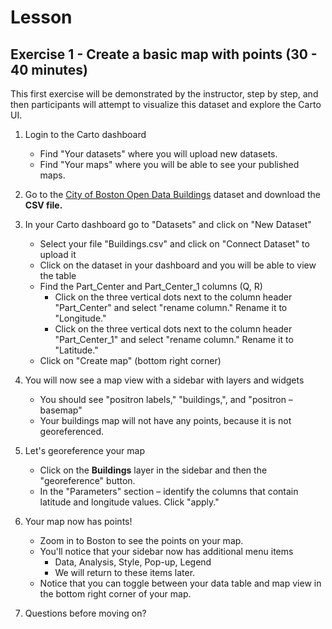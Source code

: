 # **Lesson**

## **Exercise 1 - Create a basic map with points (30 - 40 minutes)**

This first exercise will be demonstrated by the instructor, step by step, and then participants will attempt to visualize this dataset and explore the Carto UI.

1. Login to the Carto dashboard
   * Find "Your datasets" where you will upload new datasets.
   * Find "Your maps" where you will be able to see your published maps.

2. Go to the [City of Boston Open Data Buildings](https://data.boston.gov/dataset/buildings) dataset and download the **CSV file.**

3. In your Carto dashboard go to "Datasets" and click on "New Dataset"
   * Select your file "Buildings.csv" and click on "Connect Dataset" to upload it
   * Click on the dataset in your dashboard and you will be able to view the table
   * Find the Part_Center and Part_Center_1 columns (Q, R)
      * Click on the three vertical dots next to the column header "Part_Center" and select "rename column." Rename it to "Longitude."
      * Click on the three vertical dots next to the column header "Part_Center_1" and select "rename column." Rename it to "Latitude."
   * Click on "Create map" (bottom right corner)

4. You will now see a map view with a sidebar with layers and widgets
   * You should see "positron labels," "buildings,", and "positron – basemap"
   * Your buildings map will not have any points, because it is not georeferenced.

5. Let's georeference your map
   * Click on the **Buildings** layer in the sidebar and then the "georeference" button.
   * In the "Parameters" section – identify the columns that contain latitude and longitude values. Click "apply."

6. Your map now has points!
   * Zoom in to Boston to see the points on your map.
   * You'll notice that your sidebar now has additional menu items
     * Data, Analysis, Style, Pop-up, Legend
     * We will return to these items later.
   * Notice that you can toggle between your data table and map view in the bottom right corner of your map.

7. Questions before moving on?
